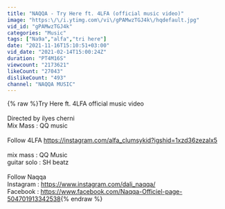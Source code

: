 ```yaml
---
title: "NAQQA - Try Here ft. 4LFA (official music video)"
image: "https:\/\/i.ytimg.com\/vi\/gPAMwzTGJ4k\/hqdefault.jpg"
vid_id: "gPAMwzTGJ4k"
categories: "Music"
tags: ["Na9a","alfa","tri here"]
date: "2021-11-16T15:10:51+03:00"
vid_date: "2021-02-14T15:00:24Z"
duration: "PT4M16S"
viewcount: "2173621"
likeCount: "27043"
dislikeCount: "493"
channel: "NAQQA MUSIC"
---
```

{% raw %}Try Here ft. 4LFA official music video <br /><br />Directed by ilyes cherni<br />Mix Mass : QQ music<br /><br />Follow  4LFA   <a rel="nofollow" target="blank" href="https://instagram.com/alfa_clumsykid?igshid=1xzd36zezalx5">https://instagram.com/alfa_clumsykid?igshid=1xzd36zezalx5</a><br /><br />mix mass  : QQ Music<br />guitar solo :  SH beatz<br /><br />Follow Naqqa<br />Instagram : <a rel="nofollow" target="blank" href="https://www.instagram.com/dali_naqqa/">https://www.instagram.com/dali_naqqa/</a><br />Facebook : <a rel="nofollow" target="blank" href="https://www.facebook.com/Naqqa-Officiel-page-504701913342538">https://www.facebook.com/Naqqa-Officiel-page-504701913342538</a>{% endraw %}
